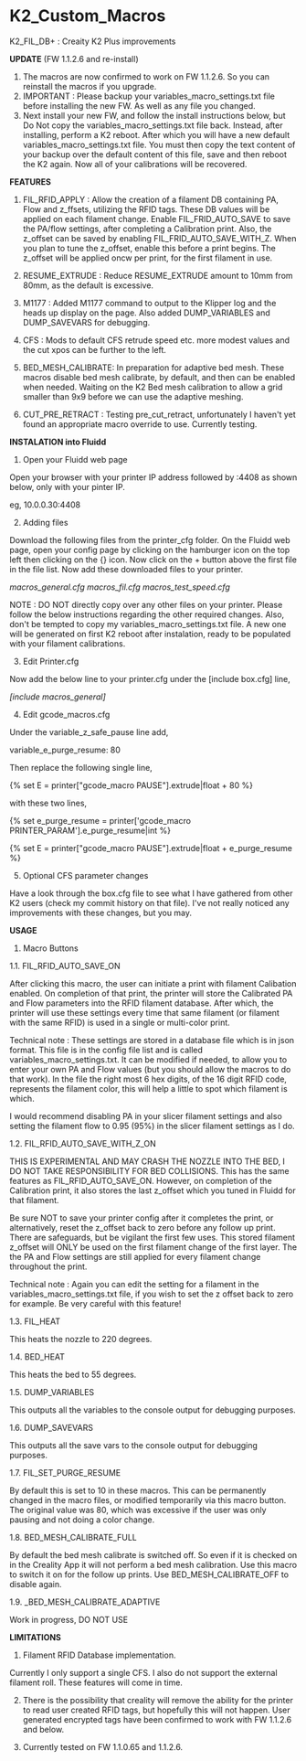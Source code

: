 # K2_Custom_Macros
K2_FIL_DB+ : Creaity K2 Plus improvements


__UPDATE__ (FW 1.1.2.6 and re-install)

1. The macros are now confirmed to work on FW 1.1.2.6.  So you can reinstall the macros if you upgrade.
2. IMPORTANT : Please backup your variables_macro_settings.txt file before installing the new FW.  As well as any file you changed.
3. Next install your new FW, and follow the install instructions below, but Do Not copy the variables_macro_settings.txt file back.  Instead, after installing, perform a K2 reboot.  After which you will have a new default variables_macro_settings.txt file.  You must then copy the text content of your backup over the default content of this file, save and then reboot the K2 again.  Now all of your calibrations will be recovered.


__FEATURES__

1. FIL_RFID_APPLY : Allow the creation of a filament DB containing PA, Flow and z_ffsets, utilizing the RFID tags.  These DB values will be applied on each filament change.  Enable FIL_FRID_AUTO_SAVE to save the PA/flow settings, after completing a Calibration print.  Also, the z_offset can be saved by enabling FIL_FRID_AUTO_SAVE_WITH_Z. When you plan to tune the z_offset, enable this before a print begins.  The z_offset will be applied oncw per print, for the first filament in use.

2. RESUME_EXTRUDE : Reduce RESUME_EXTRUDE amount to 10mm from 80mm, as the default is excessive.

3. M1177 : Added M1177 command to output to the Klipper log and the heads up display on the page.  Also added DUMP_VARIABLES and DUMP_SAVEVARS for debugging.

4. CFS : Mods to default CFS retrude speed etc. more modest values and the cut xpos can be further to the left.

5. BED_MESH_CALIBRATE: In preparation for adaptive bed mesh. These macros disable bed mesh calibrate, by default, and then can be enabled when needed. Waiting on the K2 Bed mesh calibration to allow a grid smaller than 9x9 before we can use the adaptive meshing.

6. CUT_PRE_RETRACT : Testing pre_cut_retract, unfortunately I haven't yet found an appropriate macro override to use.  Currently testing.




__INSTALATION into Fluidd__


1. Open your Fluidd web page

Open your browser with your printer IP address followed by :4408 as shown below, only with your pinter IP.

eg,  10.0.0.30:4408


2. Adding files

Download the following files from the printer_cfg folder.  On the Fluidd web page, open your config page by clicking on the hamburger icon on the top left then clicking on the {} icon.  Now click on the + button above the first file in the file list.  Now add these downloaded files to your printer.

_macros_general.cfg_
_macros_fil.cfg_
_macros_test_speed.cfg_

NOTE : DO NOT directly copy over any other files on your printer.  Please follow the below instructions regarding the other required changes.  Also, don't be tempted to copy my variables_macro_settings.txt file. A new one will be generated on first K2 reboot after instalation, ready to be populated with your filament calibrations.


3. Edit Printer.cfg

Now add the below line to your printer.cfg under the [include box.cfg] line,

_[include macros_general]_


4. Edit gcode_macros.cfg

Under the variable_z_safe_pause line add,

variable_e_purge_resume: 80

Then replace the following single line,

  {% set E = printer["gcode_macro PAUSE"].extrude|float + 80 %}

with these two lines,

  {% set e_purge_resume = printer['gcode_macro PRINTER_PARAM'].e_purge_resume|int %}

  {% set E = printer["gcode_macro PAUSE"].extrude|float + e_purge_resume %}

5. Optional CFS parameter changes

Have a look through the box.cfg file to see what I have gathered from other K2 users (check my commit history on that file).  I've not really noticed any improvements with these changes, but you may.


__USAGE__

1. Macro Buttons

1.1. FIL_RFID_AUTO_SAVE_ON

After clicking this macro, the user can initiate a print with filament Calibation enabled.  On completion of that print, the printer will store the Calibrated PA and Flow parameters into the RFID filament database.  After which, the printer will use these settings every time that same filament (or filament with the same RFID) is used in a single or multi-color print.

Technical note : These settings are stored in a database file which is in json format.  This file is in the config file list and is called variables_macro_settings.txt.  It can be modified if needed, to allow you to enter your own PA and Flow values (but you should allow the macros to do that work).  In the file the right most 6 hex digits, of the 16 digit RFID code, represents the filament color, this will help a little to spot which filament is which.

I would recommend disabling PA in your slicer filament settings and also setting the filament flow to 0.95 (95%) in the slicer filament settings as I do.

1.2. FIL_RFID_AUTO_SAVE_WITH_Z_ON

THIS IS EXPERIMENTAL AND MAY CRASH THE NOZZLE INTO THE BED, I DO NOT TAKE RESPONSIBILITY FOR BED COLLISIONS.  This has the same features as FIL_RFID_AUTO_SAVE_ON.  However, on completion of the Calibration print, it also stores the last z_offset which you tuned in Fluidd for that filament.

Be sure NOT to save your printer config after it completes the print, or alternatively, reset the z_offset back to zero before any follow up print.  There are safeguards, but be vigilant the first few uses.  This stored filament z_offset will ONLY be used on the first filament change of the first layer.  The the PA and Flow settings are still applied for every filament change throughout the print.

Technical note : Again you can edit the setting for a filament in the variables_macro_settings.txt file, if you wish to set the z offset back to zero for example.  Be very careful with this feature!

1.3. FIL_HEAT

This heats the nozzle to 220 degrees.

1.4. BED_HEAT

This heats the bed to 55 degrees.

1.5. DUMP_VARIABLES 

This outputs all the variables to the console output for debugging purposes. 

1.6. DUMP_SAVEVARS 

This outputs all the save vars to the console output for debugging purposes. 

1.7. FIL_SET_PURGE_RESUME

By default this is set to 10 in these macros.  This can be permanently changed in the macro files, or modified temporarily via this macro button.  The original value was 80, which was excessive if the user was only pausing and not doing a color change.

1.8. BED_MESH_CALIBRATE_FULL

By default the bed mesh calibrate is switched off.  So even if it is checked on in the Creality App it will not perform a bed mesh calibration.  Use this macro to switch it on for the follow up prints.  Use BED_MESH_CALIBRATE_OFF to disable again.  

1.9. _BED_MESH_CALIBRATE_ADAPTIVE

Work in progress, DO NOT USE


__LIMITATIONS__

1. Filament RFID Database implementation.

Currently I only support a single CFS.  I also do not support the external filament roll.  These features will come in time.

2. There is the possibility that creality will remove the ability for the printer to read user created RFID tags, but hopefully this will not happen.  User generated encrypted tags have been confirmed to work with FW 1.1.2.6 and below.

3. Currently tested on FW 1.1.0.65 and 1.1.2.6.


